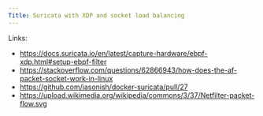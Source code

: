 ```yaml
---
Title: Suricata with XDP and socket load balancing
---
```


Links:
- https://docs.suricata.io/en/latest/capture-hardware/ebpf-xdp.html#setup-ebpf-filter
- https://stackoverflow.com/questions/62866943/how-does-the-af-packet-socket-work-in-linux
- https://github.com/jasonish/docker-suricata/pull/27
- https://upload.wikimedia.org/wikipedia/commons/3/37/Netfilter-packet-flow.svg
